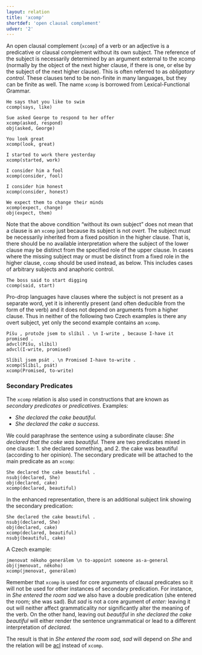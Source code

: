 ```yaml
---
layout: relation
title: 'xcomp'
shortdef: 'open clausal complement'
udver: '2'
---
```


An open clausal complement (`xcomp`) of a verb or an adjective is a
predicative or clausal complement without its own subject. The
reference of the subject is necessarily determined by an argument
external to the xcomp (normally by the object of the next higher
clause, if there is one, or else by the subject of the next higher
clause). This is often referred to as *obligatory control*. 
These clauses tend to be non-finite in many languages, 
but they can be finite as well. The name `xcomp` is
borrowed from Lexical-Functional Grammar.

~~~ sdparse
He says that you like to swim
ccomp(says, like)
~~~

~~~ sdparse
Sue asked George to respond to her offer
xcomp(asked, respond)
obj(asked, George)
~~~

~~~ sdparse
You look great
xcomp(look, great)
~~~

~~~ sdparse
I started to work there yesterday
xcomp(started, work)
~~~

~~~ sdparse
I consider him a fool
xcomp(consider, fool)
~~~

~~~ sdparse
I consider him honest
xcomp(consider, honest)
~~~

~~~ sdparse
We expect them to change their minds
xcomp(expect, change)
obj(expect, them)
~~~

Note that the above condition “without its own subject” does not mean that a 
clause is an `xcomp` just because its subject is not _overt._ The subject must be necessarily inherited from a fixed position in the higher clause. That is, there should be no available interpretation where the subject of the lower clause may be distinct
from the specified role of the upper clause. In cases where the missing subject may or must be distinct from a fixed role in the higher clause, `ccomp` should be used instead, as below.  This includes cases of arbitrary subjects and anaphoric control.

~~~ sdparse
The boss said to start digging
ccomp(said, start)
~~~

Pro-drop languages have clauses where the subject is not present as a separate word,
yet it is inherently present (and often deducible from the form of the verb)
and it does not depend on arguments from a higher clause.
Thus in neither of the following two Czech examples is there any overt subject,
yet only the second example contains an `xcomp`.

~~~ sdparse
Píšu , protože jsem to slíbil . \n I-write , because I-have it promised .
advcl(Píšu, slíbil)
advcl(I-write, promised)
~~~

~~~ sdparse
Slíbil jsem psát . \n Promised I-have to-write .
xcomp(Slíbil, psát)
xcomp(Promised, to-write)
~~~

### Secondary Predicates

The `xcomp` relation is also used in constructions that are known as _secondary predicates_ or _predicatives_.
Examples:

* _She declared the cake beautiful._
* _She declared the cake a success._

We could paraphrase the sentence using a subordinate clause: _She declared that the cake was beautiful._
There are two predicates mixed in one clause: 1. she declared something, and 2. the cake was beautiful (according to her opinion).
The secondary predicate will be attached to the main predicate as an `xcomp`:

~~~ sdparse
She declared the cake beautiful .
nsubj(declared, She)
obj(declared, cake)
xcomp(declared, beautiful)
~~~

In the enhanced representation, there is an additional subject link showing the secondary predication:

~~~ sdparse
She declared the cake beautiful .
nsubj(declared, She)
obj(declared, cake)
xcomp(declared, beautiful)
nsubj(beautiful, cake)
~~~

A Czech example:

~~~ sdparse
jmenovat někoho generálem \n to-appoint someone as-a-general
obj(jmenovat, někoho)
xcomp(jmenovat, generálem)
~~~

Remember that `xcomp` is used for core arguments of clausal predicates
so it will not be used for other instances of secondary predication.
For instance, in _She entered the room sad_ we also have a double predication
(she entered the room; she was sad).
But _sad_ is not a core argument of _enter:_ leaving it out will neither affect grammaticality
nor significantly alter the meaning of the verb.
On the other hand, leaving out _beautiful_ in _she declared the cake beautiful_
will either render the sentence ungrammatical or lead to a different interpretation of _declared._

The result is that in _She entered the room sad,_ _sad_ will depend on _She_
and the relation will be [acl]() instead of `xcomp`.
<!-- Interlanguage links updated Pá kvě 14 11:09:23 CEST 2021 -->
